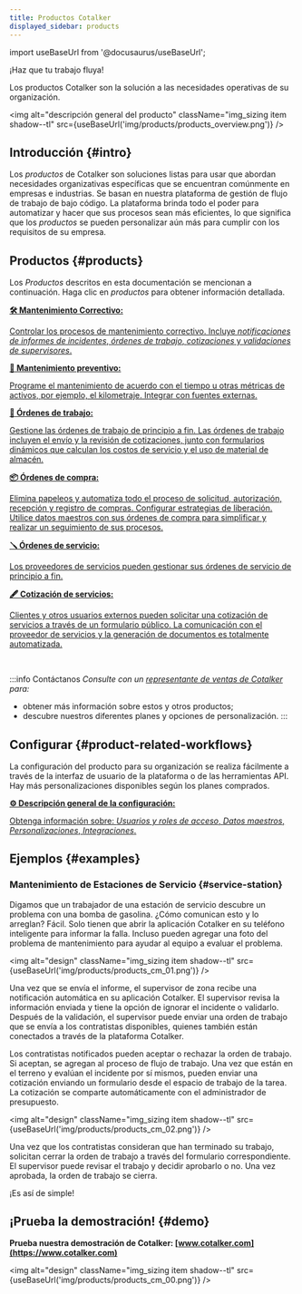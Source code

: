 ```yaml
---
title: Productos Cotalker
displayed_sidebar: products
---
```


import useBaseUrl from '@docusaurus/useBaseUrl';

<span className="align-center text-center hero__title">¡Haz que tu trabajo fluya!</span>

<span className="align-center text-center hero__subtitle">Los productos Cotalker son la solución a las necesidades operativas de su organización.</span>
<br/>

<img alt="descripción general del producto" className="img_sizing item shadow--tl" src={useBaseUrl('img/products/products_overview.png')} />
<br/>

## Introducción {#intro}

Los _productos_ de Cotalker son soluciones listas para usar que abordan necesidades organizativas específicas que se encuentran comúnmente en empresas e industrias. Se basan en nuestra plataforma de gestión de flujo de trabajo de bajo código. La plataforma brinda todo el poder para automatizar y hacer que sus procesos sean más eficientes, lo que significa que los _productos_ se pueden personalizar aún más para cumplir con los requisitos de su empresa.

## Productos {#products}

Los _Productos_ descritos en esta documentación se mencionan a continuación. Haga clic en _productos_ para obtener información detallada.

<div className="container">
<div className="row">

<div className="col col--12 margin-bottom--lg">
<a className="card2 padding--lg cardContainer_qNfC" href="/docs/products/corrective_maintenance/cm_overview">

<span className="hero__subtitle"><b>🛠 Mantenimiento Correctivo:</b></span>

Controlar los procesos de mantenimiento correctivo. Incluye _notificaciones de informes de incidentes_, _órdenes de trabajo_, _cotizaciones_ y _validaciones de supervisores_.

</a>
</div>

<div className="col col--12 margin-bottom--lg">
<a className="card2 padding--lg cardContainer_qNfC" href="/docs/products/preventive_maintenance/pm_overview">

<span className="hero__subtitle"><b>📅 Mantenimiento preventivo:</b></span>

Programe el mantenimiento de acuerdo con el tiempo u otras métricas de activos, por ejemplo, el kilometraje. Integrar con fuentes externas.

</a>
</div>

<div className="col col--12 margin-bottom--lg">
<a className="card2 padding--lg cardContainer_qNfC" href="/docs/products/work_order_product/wo_overview">

<span className="hero__subtitle"><b>🧾 Órdenes de trabajo:</b></span>

Gestione las órdenes de trabajo de principio a fin. Las órdenes de trabajo incluyen el envío y la revisión de cotizaciones, junto con formularios dinámicos que calculan los costos de servicio y el uso de material de almacén.

</a>
</div>

<div className="col col--12 margin-bottom--lg">
<a className="card2 padding--lg cardContainer_qNfC" href="/docs/products/purchase_order_product/po_overview">

<span className="hero__subtitle"><b>📦 Órdenes de compra:</b></span>

Elimina papeleos y automatiza todo el proceso de solicitud, autorización, recepción y registro de compras. Configurar estrategias de liberación. Utilice datos maestros con sus órdenes de compra para simplificar y realizar un seguimiento de sus procesos.

</a>
</div>

<div className="col col--12 margin-bottom--lg">
<a className="card2 padding--lg cardContainer_qNfC" href="/docs/products/service_orders/so_overview">

<span className="hero__subtitle"><b>🪛 Órdenes de servicio:</b></span>

Los proveedores de servicios pueden gestionar sus órdenes de servicio de principio a fin.

</a>
</div>

<div className="col col--12 margin-bottom--lg">
<a className="card2 padding--lg cardContainer_qNfC" href="/docs/products/service_orders/so_overview">

<span className="hero__subtitle"><b>🖋 Cotización de servicios:</b></span>

Clientes y otros usuarios externos pueden solicitar una cotización de servicios a través de un formulario público. La comunicación con el proveedor de servicios y la generación de documentos es totalmente automatizada.

</a>
</div>

</div>
</div>
<br/>


:::info Contáctanos
_Consulte con un [representante de ventas de Cotalker](/docs/support/commercial) para:_
- obtener más información sobre estos y otros productos;
- descubre nuestros diferentes planes y opciones de personalización.
:::

## Configurar {#product-related-workflows}
La configuración del producto para su organización se realiza fácilmente a través de la interfaz de usuario de la plataforma o de las herramientas API. Hay más personalizaciones disponibles según los planes comprados.

<div className="contenedor">
<div className="fila">

<div className="col col--12 margen inferior--lg">
<a className="card2 padding--lg cardContainer_qNfC" href="/docs/products/setup/setup_overview">

<span className="hero__subtitle"><b>⚙️ Descripción general de la configuración:</b></span>

Obtenga información sobre: ​​_Usuarios y roles de acceso_, _Datos maestros_, _Personalizaciones_, _Integraciones_.

</a>
</div>

</div>
</div>


## Ejemplos {#examples}
### Mantenimiento de Estaciones de Servicio {#service-station}

Digamos que un trabajador de una estación de servicio descubre un problema con una bomba de gasolina. ¿Cómo comunican esto y lo arreglan? Fácil. Solo tienen que abrir la aplicación Cotalker en su teléfono inteligente para informar la falla. Incluso pueden agregar una foto del problema de mantenimiento para ayudar al equipo a evaluar el problema.

<img alt="design" className="img_sizing item shadow--tl" src={useBaseUrl('img/products/products_cm_01.png')} />
<br/>

Una vez que se envía el informe, el supervisor de zona recibe una notificación automática en su aplicación Cotalker. El supervisor revisa la información enviada y tiene la opción de ignorar el incidente o validarlo. Después de la validación, el supervisor puede enviar una orden de trabajo que se envía a los contratistas disponibles, quienes también están conectados a través de la plataforma Cotalker.

Los contratistas notificados pueden aceptar o rechazar la orden de trabajo. Si aceptan, se agregan al proceso de flujo de trabajo. Una vez que están en el terreno y evalúan el incidente por sí mismos, pueden enviar una cotización enviando un formulario desde el espacio de trabajo de la tarea. La cotización se comparte automáticamente con el administrador de presupuesto.

<img alt="design" className="img_sizing item shadow--tl" src={useBaseUrl('img/products/products_cm_02.png')} />
<br/>

Una vez que los contratistas consideran que han terminado su trabajo, solicitan cerrar la orden de trabajo a través del formulario correspondiente. El supervisor puede revisar el trabajo y decidir aprobarlo o no. Una vez aprobada, la orden de trabajo se cierra.

¡Es así de simple!


## ¡Prueba la demostración! {#demo}

**Prueba nuestra demostración de Cotalker: [www.cotalker.com](https://www.cotalker.com)**

<img alt="design" className="img_sizing item shadow--tl" src={useBaseUrl('img/products/products_cm_00.png')} />
<br/>